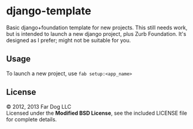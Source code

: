 django-template
===============

Basic django+foundation template for new projects. This still needs work, but
is intended to launch a new django project, plus Zurb Foundation. It's designed
as I prefer; might not be suitable for you.


Usage
-----

To launch a new project, use `fab setup:<app_name>`


License
-------

&copy; 2012, 2013 Far Dog LLC  
Licensed under the **Modified BSD License**, see the included LICENSE file for
complete details.